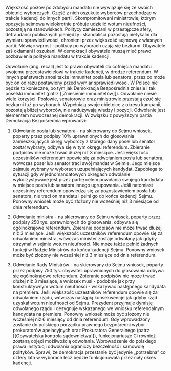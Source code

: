 Większość posłów po zdobyciu mandatu nie wywiązuje się ze swoich obietnic wyborczych. Część z nich oszukuje wyborców przechodząc w trakcie kadencji do innych partii. Skompromitowani ministrowie, którym opozycja sejmowa wielokrotnie próbuje udzielić wotum nieufności, pozostają na stanowiskach. Politycy zamieszani w przestępcze afery, defraudanci publicznych pieniędzy i skandaliści pozostają nietykalni dla wymiaru sprawiedliwości, chronieni przez większość sejmową z własnych partii. Mówiąc wprost - politycy po wyborach czują się bezkarni. Obywatele zaś okłamani i oszukani. W demokracji obywatele muszą mieć prawo pozbawienia polityka mandatu w trakcie kadencji.

Odwołanie (ang. recall) jest to prawo obywateli do cofnięcia mandatu swojemu przedstawicielowi w trakcie kadencji, w drodze referendum. W innych państwach znosi także immunitet posła lub senatora, przez co może być on od razu postawiony przed wymiar sprawiedliwości. W Polsce nie będzie to konieczne, po tym jak Demokracja Bezpośrednia zniesie i tak poselski immunitet (patrz [[Zniesienie immunitetów]]). Odwołanie niesie wiele korzyści. Posłowie, senatorowie oraz ministrowie przestają czuć się bezkarni tuż po wyborach. Wypełniają swoje obietnice z okresu kampanii, pozostają bliżej wyborców, nie nadużywają władzy i pozycji. Odwołanie jest elementem nowoczesnej demokracji. W związku z powyższym partia Demokracja Bezpośrednia wprowadzi:

1. Odwołanie posła lub senatora - na skierowany do Sejmu wniosek, poparty przez podpisy 10% uprawnionych do głosowania zamieszkujących okręg wyborczy z którego dany poseł lub senator został wybrany, odbywa się w tym okręgu referendum. Zbieranie podpisów nie może trwać dłużej niż 3 miesiące. Jeśli większość uczestników referendum opowie się za odwołaniem posła lub senatora, wówczas poseł lub senator traci swój mandat w Sejmie. Jego miejsce zajmuje wybrany w wyborach uzupełniających kandydat. Zapobiega to sytuacji gdy w jednomandatowych okręgach odwołanie wykorzystywane jest przez partię celem powołania swojego kandydata w miejsce posła lub senatora innego ugrupowania. Jeśli natomiast uczestnicy referendum opowiedzą się za pozostawieniem posła lub senatora, nie traci on mandatu i pełni go do końca kadencji Sejmu. Ponowny wniosek może być złożony nie wcześniej niż 3 miesiące od dnia referendum.

2. Odwołanie ministra - na skierowany do Sejmu wniosek, poparty przez podpisy 250 tys. uprawnionych do głosowania, odbywa się ogólnokrajowe referendum. Zbieranie podpisów nie może trwać dłużej niż 3 miesiące. Jeśli większość uczestników referendum opowie się za odwołaniem ministra, wówczas minister zostaje odwołany jak gdyby otrzymał w sejmie wotum nieufności. Nie może także pełnić żadnych funkcji w Radzie Ministrów do końca kadencji Sejmu. Ponowny wniosek może być złożony nie wcześniej niż 3 miesiące od dnia referendum.

3. Odwołanie Rady Ministrów - na skierowany do Sejmu wniosek, poparty przez podpisy 750 tys. obywateli uprawnionych do głosowania odbywa się ogólnokrajowe referendum. Zbieranie podpisów nie może trwać dłużej niż 3 miesiące, a wniosek musi - podobnie jak przy konstruktywnym wotum nieufności - wskazywać następnego kandydata na premiera. Jeśli większość uczestników referendum opowie się za odwołaniem rządu, wówczas nastąpią konsekwencje jak gdyby rząd uzyskał wotum nieufności od Sejmu. Prezydent przyjmuje dymisję odwołanego rządu i desygnuje wskazanego we wniosku referendalnym kandydata na premiera. Ponowny wniosek może być złożony nie wcześniej niż 6 miesięcy od dnia referendum.
Gdy wprowadzony zostanie do polskiego porządku prawnego bezpośredni wybór prokuratorów apelacyjnych oraz Prokuratora Generalnego (patrz [[Obywatelska kontrola sądownictwa]]), funkcjonariusze Ci również zostaną objęci możliwością odwołania.
Wprowadzenie do polskiego prawa instytucji odwołania ograniczy bezczelność i samowolę polityków. Sprawi, że demokracja przestanie być jedynie „potrzebna” co cztery lata w wyborach lecz będzie funkcjonowała przez cały okres kadencji.